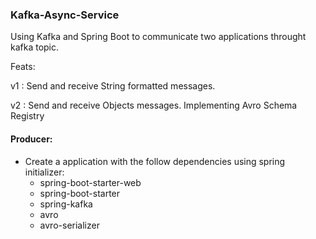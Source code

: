 ### Kafka-Async-Service
Using Kafka and Spring Boot to communicate two applications throught kafka topic.

Feats: 

v1 : Send and receive String formatted messages.

v2 : Send and receive Objects messages. Implementing Avro Schema Registry

#### Producer:
- Create a application with the follow dependencies using spring initializer: 
  - spring-boot-starter-web
  - spring-boot-starter
  - spring-kafka 
  - avro
  - avro-serializer
